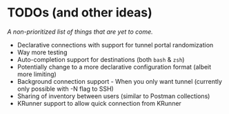 # TODOs (and other ideas)

_A non-prioritized list of things that are yet to come._

* Declarative connections with support for tunnel portal randomization
* Way more testing
* Auto-completion support for destinations (both `bash` & `zsh`)
* Potentially change to a more declarative configuration format (albeit more limiting)
* Background connection support - When you only want tunnel (currently only possible with -N flag to SSH)
* Sharing of inventory between users (similar to Postman collections)
* KRunner support to allow quick connection from KRunner
